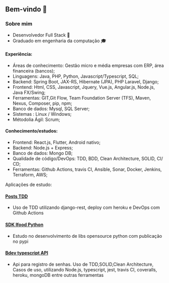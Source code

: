 ## Bem-vindo 👋
### Sobre mim
* Desenvolvedor Full Stack 🧐
* Graduado em engenharia da computação 🎓

#### Experiência:
* Áreas de conhecimento: Gestão micro e média empresas com ERP, área financeira (bancos);
* Linguagens: Java, PHP, Python, Javascript/Typescript, SQL;
* Backend: Spring Boot, JAX-RS, Hibernate (JPA), PHP Laravel, Django;
* Frontend: Html, CSS, Javascript, Jquery, Vue.js, Angular.js, Node.js, Java FX/Swing;
* Ferramentas: GIT,Git Flow, Team Foundation Server (TFS), Maven, Nexus, Composer, pip, npm;    
* Banco de dados: Mysql, SQL Server;
* Sistemas : Linux / Windows;
* Métodolia Ágil: Scrum;

#### Conhecimento/estudos:
* Frontend: React.js, Flutter, Android nativo;
* Backend: Node.js + Express;
* Banco de dados: Mongo DB;
* Qualidade de código/DevOps: TDD, BDD, Clean Architecture, SOLID,  CI/ CD;
* Ferramentas: Github Actions, travis CI, Ansible, Sonar, Docker, Jenkins, Terraform, AWS;

Aplicações de estudo:

#### [Posts TDD](https://github.com/micael95/posts-tdd-django)
* Uso de TDD utilizando django-rest, deploy com heroku  e DevOps com Github Actions
#### [SDK Ifood Python](https://github.com/micael95/sdk-ifood-python)
* Estudo no desenvolvimento de libs opensource python com publicação no pypi
#### [Bdev typescript API](https://github.com/micael95/bdev_ts_api)
* Api para registro de senhas. Uso de TDD,SOLID,Clean Architecture, Casos de uso, utilizando Node.js, typescript, jest, travis CI, coveralls, heroku, mongoDB entre outras ferramentas



